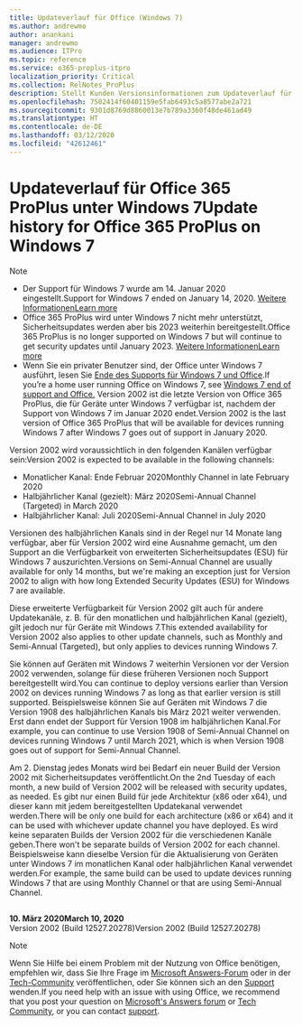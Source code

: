 ```yaml
---
title: Updateverlauf für Office (Windows 7)
ms.author: andrewmo
author: anankani
manager: andrewmo
ms.audience: ITPro
ms.topic: reference
ms.service: o365-proplus-itpro
localization_priority: Critical
ms.collection: RelNotes_ProPlus
description: Stellt Kunden Versionsinformationen zum Updateverlauf für Office 365 ProPlus für Windows 7 bereit.
ms.openlocfilehash: 7502414f60401159e5fab6493c5a8577abe2a721
ms.sourcegitcommit: 9301d8769d8860013e7b789a3360f48de461ad49
ms.translationtype: HT
ms.contentlocale: de-DE
ms.lasthandoff: 03/12/2020
ms.locfileid: "42612461"
---
```

# <a name="update-history-for-office-365-proplus-on-windows-7"></a><span data-ttu-id="82ca3-103">Updateverlauf für Office 365 ProPlus unter Windows 7</span><span class="sxs-lookup"><span data-stu-id="82ca3-103">Update history for Office 365 ProPlus on Windows 7</span></span> 

 > [!NOTE]
>
>- <span data-ttu-id="82ca3-104">Der Support für Windows 7 wurde am 14. Januar 2020 eingestellt.</span><span class="sxs-lookup"><span data-stu-id="82ca3-104">Support for Windows 7 ended on January 14, 2020.</span></span> [<span data-ttu-id="82ca3-105">Weitere Informationen</span><span class="sxs-lookup"><span data-stu-id="82ca3-105">Learn more</span></span>](https://www.microsoft.com/microsoft-365/windows/end-of-windows-7-support?rtc=1)
>- <span data-ttu-id="82ca3-106">Office 365 ProPlus wird unter Windows 7 nicht mehr unterstützt, Sicherheitsupdates werden aber bis 2023 weiterhin bereitgestellt.</span><span class="sxs-lookup"><span data-stu-id="82ca3-106">Office 365 ProPlus is no longer supported on Windows 7 but will continue to get security updates until January 2023.</span></span> [<span data-ttu-id="82ca3-107">Weitere Informationen</span><span class="sxs-lookup"><span data-stu-id="82ca3-107">Learn more</span></span>](https://docs.microsoft.com/DeployOffice/windows-7-support)
>- <span data-ttu-id="82ca3-108">Wenn Sie ein privater Benutzer sind, der Office unter Windows 7 ausführt, lesen Sie [Ende des Supports für Windows 7 und Office](https://support.office.com/en-us/article/windows-7-end-of-support-and-office-78f20fab-b57b-44d7-8368-06a8493f3cb9?ui=en-US&rs=en-US&ad=US).</span><span class="sxs-lookup"><span data-stu-id="82ca3-108">If you’re a home user running Office on Windows 7, see [Windows 7 end of support and Office.](https://support.office.com/en-us/article/windows-7-end-of-support-and-office-78f20fab-b57b-44d7-8368-06a8493f3cb9?ui=en-US&rs=en-US&ad=US)</span></span>
<span data-ttu-id="82ca3-109">Version 2002 ist die letzte Version von Office 365 ProPlus, die für Geräte unter Windows 7 verfügbar ist, nachdem der Support von Windows 7 im Januar 2020 endet.</span><span class="sxs-lookup"><span data-stu-id="82ca3-109">Version 2002 is the last version of Office 365 ProPlus that will be available for devices running Windows 7 after Windows 7 goes out of support in January 2020.</span></span>  

<span data-ttu-id="82ca3-110">Version 2002 wird voraussichtlich in den folgenden Kanälen verfügbar sein:</span><span class="sxs-lookup"><span data-stu-id="82ca3-110">Version 2002 is expected to be available in the following channels:</span></span>
- <span data-ttu-id="82ca3-111">Monatlicher Kanal: Ende Februar 2020</span><span class="sxs-lookup"><span data-stu-id="82ca3-111">Monthly Channel in late February 2020</span></span>
- <span data-ttu-id="82ca3-112">Halbjährlicher Kanal (gezielt): März 2020</span><span class="sxs-lookup"><span data-stu-id="82ca3-112">Semi-Annual Channel (Targeted) in March 2020</span></span>
- <span data-ttu-id="82ca3-113">Halbjährlicher Kanal: Juli 2020</span><span class="sxs-lookup"><span data-stu-id="82ca3-113">Semi-Annual Channel in July 2020</span></span>

<span data-ttu-id="82ca3-114">Versionen des halbjährlichen Kanals sind in der Regel nur 14 Monate lang verfügbar, aber für Version 2002 wird eine Ausnahme gemacht, um den Support an die Verfügbarkeit von erweiterten Sicherheitsupdates (ESU) für Windows 7 auszurichten.</span><span class="sxs-lookup"><span data-stu-id="82ca3-114">Versions on Semi-Annual Channel are usually available for only 14 months, but we're making an exception just for Version 2002 to align with how long Extended Security Updates (ESU) for Windows 7 are available.</span></span>

<span data-ttu-id="82ca3-115">Diese erweiterte Verfügbarkeit für Version 2002 gilt auch für andere Updatekanäle, z. B. für den monatlichen und halbjährlichen Kanal (gezielt), gilt jedoch nur für Geräte mit Windows 7.</span><span class="sxs-lookup"><span data-stu-id="82ca3-115">This extended availability for Version 2002 also applies to other update channels, such as Monthly and Semi-Annual (Targeted), but only applies to devices running Windows 7.</span></span>

<span data-ttu-id="82ca3-116">Sie können auf Geräten mit Windows 7 weiterhin Versionen vor der Version 2002 verwenden, solange für diese früheren Versionen noch Support bereitgestellt wird.</span><span class="sxs-lookup"><span data-stu-id="82ca3-116">You can continue to deploy versions earlier than Version 2002 on devices running Windows 7 as long as that earlier version is still supported.</span></span> <span data-ttu-id="82ca3-117">Beispielsweise können Sie auf Geräten mit Windows 7 die Version 1908 des halbjährlichen Kanals bis März 2021 weiter verwenden. Erst dann endet der Support für Version 1908 im halbjährlichen Kanal.</span><span class="sxs-lookup"><span data-stu-id="82ca3-117">For example, you can continue to use Version 1908 of Semi-Annual Channel on devices running Windows 7 until March 2021, which is when Version 1908 goes out of support for Semi-Annual Channel.</span></span>

<span data-ttu-id="82ca3-118">Am 2. Dienstag jedes Monats wird bei Bedarf ein neuer Build der Version 2002 mit Sicherheitsupdates veröffentlicht.</span><span class="sxs-lookup"><span data-stu-id="82ca3-118">On the 2nd Tuesday of each month, a new build of Version 2002 will be released with security updates, as needed.</span></span> <span data-ttu-id="82ca3-119">Es gibt nur einen Build für jede Architektur (x86 oder x64), und dieser kann mit jedem bereitgestellten Updatekanal verwendet werden.</span><span class="sxs-lookup"><span data-stu-id="82ca3-119">There will be only one build for each architecture (x86 or x64) and it can be used with whichever update channel you have deployed.</span></span> <span data-ttu-id="82ca3-120">Es wird keine separaten Builds der Version 2002 für die verschiedenen Kanäle geben.</span><span class="sxs-lookup"><span data-stu-id="82ca3-120">There won't be separate builds of Version 2002 for each channel.</span></span> <span data-ttu-id="82ca3-121">Beispielsweise kann dieselbe Version für die Aktualisierung von Geräten unter Windows 7 im monatlichen Kanal oder halbjährlichen Kanal verwendet werden.</span><span class="sxs-lookup"><span data-stu-id="82ca3-121">For example, the same build can be used to update devices running Windows 7 that are using Monthly Channel or that are using Semi-Annual Channel.</span></span>

##

[//]: # (NICHT ENTFERNEN)

<span data-ttu-id="82ca3-123">**10. März 2020**</span><span class="sxs-lookup"><span data-stu-id="82ca3-123">**March 10, 2020**</span></span><br/>
<span data-ttu-id="82ca3-124">Version 2002 (Build 12527.20278)</span><span class="sxs-lookup"><span data-stu-id="82ca3-124">Version 2002 (Build 12527.20278)</span></span><br/>




> [!NOTE]
> <span data-ttu-id="82ca3-125">Wenn Sie Hilfe bei einem Problem mit der Nutzung von Office benötigen, empfehlen wir, dass Sie Ihre Frage im [Microsoft Answers-Forum](https://answers.microsoft.com/) oder in der [Tech-Community](https://techcommunity.microsoft.com/) veröffentlichen, oder Sie können sich an den [Support](https://support.microsoft.com/contactus) wenden.</span><span class="sxs-lookup"><span data-stu-id="82ca3-125">If you need help with an issue with using Office, we recommend that you post your question on [Microsoft's Answers forum](https://answers.microsoft.com/) or [Tech Community](https://techcommunity.microsoft.com/), or you can contact [support](https://support.microsoft.com/contactus).</span></span>
